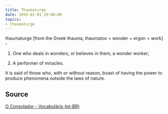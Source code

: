 ```yaml
---
title: Thaumaturge
date: 2019-02-01 19:00:00
topics:
- thaumaturge
---
```


thaumaturge [from the Greek thauma, thaumatos = wonder + ergon = work] - 

1. One who deals in wonders, or believes in them; a wonder worker;

2. A performer of miracles.

It is said of those who, with or without reason, boast of having the power to
produce phenomena outside the laws of nature.

## Source
[O Consolador - Vocabulário (pt-BR)](http://www.oconsolador.com.br/linkfixo/vocabulario/principal.html)
